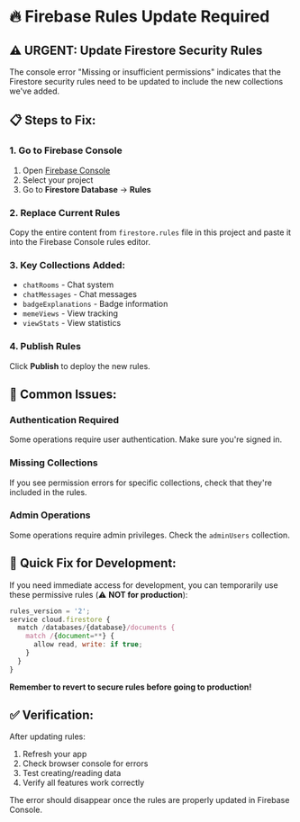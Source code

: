 # 🔥 Firebase Rules Update Required

## ⚠️ URGENT: Update Firestore Security Rules

The console error "Missing or insufficient permissions" indicates that the Firestore security rules need to be updated to include the new collections we've added.

## 📋 Steps to Fix:

### 1. Go to Firebase Console
1. Open [Firebase Console](https://console.firebase.google.com/)
2. Select your project
3. Go to **Firestore Database** → **Rules**

### 2. Replace Current Rules
Copy the entire content from `firestore.rules` file in this project and paste it into the Firebase Console rules editor.

### 3. Key Collections Added:
- `chatRooms` - Chat system
- `chatMessages` - Chat messages
- `badgeExplanations` - Badge information
- `memeViews` - View tracking
- `viewStats` - View statistics

### 4. Publish Rules
Click **Publish** to deploy the new rules.

## 🚨 Common Issues:

### Authentication Required
Some operations require user authentication. Make sure you're signed in.

### Missing Collections
If you see permission errors for specific collections, check that they're included in the rules.

### Admin Operations
Some operations require admin privileges. Check the `adminUsers` collection.

## 🔧 Quick Fix for Development:

If you need immediate access for development, you can temporarily use these permissive rules (⚠️ **NOT for production**):

```javascript
rules_version = '2';
service cloud.firestore {
  match /databases/{database}/documents {
    match /{document=**} {
      allow read, write: if true;
    }
  }
}
```

**Remember to revert to secure rules before going to production!**

## ✅ Verification:

After updating rules:
1. Refresh your app
2. Check browser console for errors
3. Test creating/reading data
4. Verify all features work correctly

The error should disappear once the rules are properly updated in Firebase Console.
